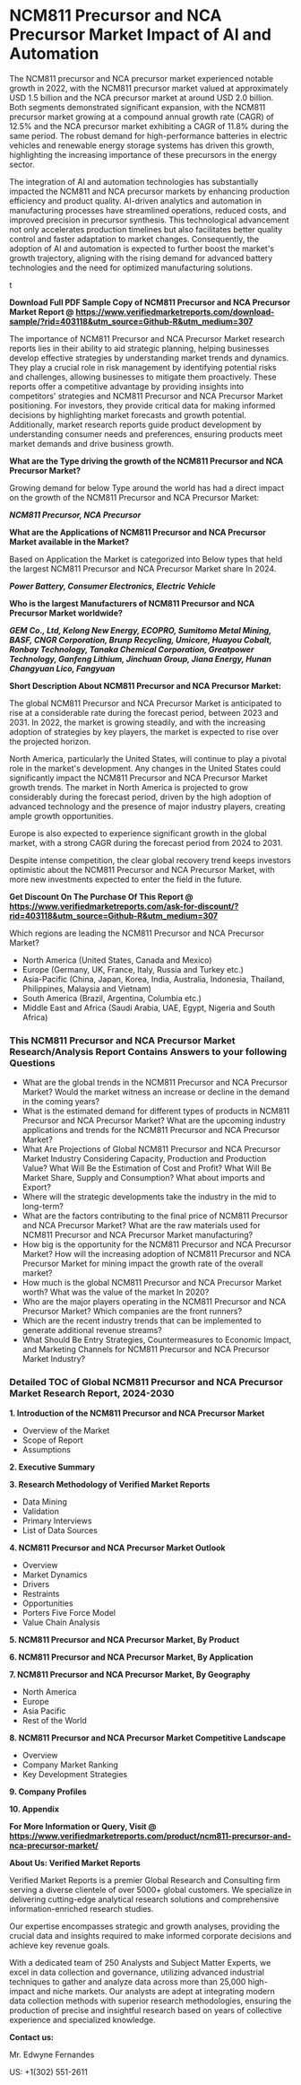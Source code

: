 <meta name="title" content="Global NCM811 Precursor and NCA Precursor Market Impact of AI and Automation"><meta name="description" content="The NCM811 precursor and NCA precursor market experienced notable growth in 2022, with the NCM811 precursor market valued at approximately USD 1.5 billion and the NCA "><meta name="title" content="NCM811 Precursor and NCA Precursor Market Size, Share, Scope, Trends, Growth, Opportunities, Analysis, Forecast"><h1>NCM811 Precursor and NCA Precursor Market Impact of AI and Automation</h1><p>The NCM811 precursor and NCA precursor market experienced notable growth in 2022, with the NCM811 precursor market valued at approximately USD 1.5 billion and the NCA precursor market at around USD 2.0 billion. Both segments demonstrated significant expansion, with the NCM811 precursor market growing at a compound annual growth rate (CAGR) of 12.5% and the NCA precursor market exhibiting a CAGR of 11.8% during the same period. The robust demand for high-performance batteries in electric vehicles and renewable energy storage systems has driven this growth, highlighting the increasing importance of these precursors in the energy sector.</p><p>The integration of AI and automation technologies has substantially impacted the NCM811 and NCA precursor markets by enhancing production efficiency and product quality. AI-driven analytics and automation in manufacturing processes have streamlined operations, reduced costs, and improved precision in precursor synthesis. This technological advancement not only accelerates production timelines but also facilitates better quality control and faster adaptation to market changes. Consequently, the adoption of AI and automation is expected to further boost the market's growth trajectory, aligning with the rising demand for advanced battery technologies and the need for optimized manufacturing solutions.</p>t</p><p id="" class=""><strong>Download Full PDF Sample Copy of NCM811 Precursor and NCA Precursor Market Report @ <a href="https://www.verifiedmarketreports.com/download-sample/?rid=403118&utm_source=Github-R&utm_medium=307" target="_blank">https://www.verifiedmarketreports.com/download-sample/?rid=403118&utm_source=Github-R&utm_medium=307</a></strong></p><p>The importance of&nbsp;NCM811 Precursor and NCA Precursor Market research reports lies in their ability to aid strategic planning, helping businesses develop effective strategies by understanding market trends and dynamics. They play a crucial role in risk management by identifying potential risks and challenges, allowing businesses to mitigate them proactively. These reports offer a competitive advantage by providing insights into competitors' strategies and NCM811 Precursor and NCA Precursor Market positioning. For investors, they provide critical data for making informed decisions by highlighting market forecasts and growth potential. Additionally, market research reports guide product development by understanding consumer needs and preferences, ensuring products meet market demands and drive business growth.</p><p><strong>What are the&nbsp;Type driving the growth of the NCM811 Precursor and NCA Precursor Market?</strong></p><p id="" class="">Growing demand for below Type around the world has had a direct impact on the growth of the NCM811 Precursor and NCA Precursor Market:</p><em><strong>NCM811 Precursor, NCA Precursor</strong></em></p><strong>What are the&nbsp;Applications&nbsp;of NCM811 Precursor and NCA Precursor Market available in the Market?</strong></p><p id="" class="">Based on Application the Market is categorized into Below types that held the largest NCM811 Precursor and NCA Precursor Market share In 2024.</p><em><strong>Power Battery, Consumer Electronics, Electric Vehicle</strong></em></p><strong>Who is the largest Manufacturers of NCM811 Precursor and NCA Precursor Market worldwide?</strong></p><p><em><strong>GEM Co., Ltd, Kelong New Energy, ECOPRO, Sumitomo Metal Mining, BASF, CNGR Corporation, Brunp Recycling, Umicore, Huayou Cobalt, Ronbay Technology, Tanaka Chemical Corporation, Greatpower Technology, Ganfeng Lithium, Jinchuan Group, Jiana Energy, Hunan Changyuan Lico, Fangyuan</strong></em></p><p id="" class=""><strong>Short Description About NCM811 Precursor and NCA Precursor Market:</strong></p><p>The global NCM811 Precursor and NCA Precursor Market is anticipated to rise at a considerable rate during the forecast period, between 2023 and 2031. In 2022, the market is growing steadily, and with the increasing adoption of strategies by key players, the market is expected to rise over the projected horizon.</p><p>North America, particularly the United States, will continue to play a pivotal role in the market's development. Any changes in the United States could significantly impact the NCM811 Precursor and NCA Precursor Market growth trends. The market in North America is projected to grow considerably during the forecast period, driven by the high adoption of advanced technology and the presence of major industry players, creating ample growth opportunities.</p><p>Europe is also expected to experience significant growth in the global market, with a strong CAGR during the forecast period from 2024 to 2031.</p><p>Despite intense competition, the clear global recovery trend keeps investors optimistic about the NCM811 Precursor and NCA Precursor Market, with more new investments expected to enter the field in the future.</p><p id="" class=""><strong>Get Discount On The Purchase Of This Report @ <a href="https://www.verifiedmarketreports.com/ask-for-discount/?rid=403118&utm_source=Github-R&utm_medium=307" target="_blank">https://www.verifiedmarketreports.com/ask-for-discount/?rid=403118&utm_source=Github-R&utm_medium=307</a></strong></p>Which regions are leading the NCM811 Precursor and NCA Precursor Market?</p><ul><li>North America (United States, Canada and Mexico)</li><li>Europe (Germany, UK, France, Italy, Russia and Turkey etc.)</li><li>Asia-Pacific (China, Japan, Korea, India, Australia, Indonesia, Thailand, Philippines, Malaysia and Vietnam)</li><li>South America (Brazil, Argentina, Columbia etc.)</li><li>Middle East and Africa (Saudi Arabia, UAE, Egypt, Nigeria and South Africa)</li></ul><h3 id="" class="">This NCM811 Precursor and NCA Precursor Market Research/Analysis Report Contains Answers to your following Questions</h3><ul><li>What are the global trends in the NCM811 Precursor and NCA Precursor Market? Would the market witness an increase or decline in the demand in the coming years?</li><li>What is the estimated demand for different types of products in NCM811 Precursor and NCA Precursor Market? What are the upcoming industry applications and trends for the NCM811 Precursor and NCA Precursor Market?</li><li>What Are Projections of Global NCM811 Precursor and NCA Precursor Market Industry Considering Capacity, Production and Production Value? What Will Be the Estimation of Cost and Profit? What Will Be Market Share, Supply and Consumption? What about imports and Export?</li><li>Where will the strategic developments take the industry in the mid to long-term?</li><li>What are the factors contributing to the final price of NCM811 Precursor and NCA Precursor Market? What are the raw materials used for NCM811 Precursor and NCA Precursor Market manufacturing?</li><li>How big is the opportunity for the NCM811 Precursor and NCA Precursor Market? How will the increasing adoption of NCM811 Precursor and NCA Precursor Market for mining impact the growth rate of the overall market?</li><li>How much is the global NCM811 Precursor and NCA Precursor Market worth? What was the value of the market In 2020?</li><li>Who are the major players operating in the NCM811 Precursor and NCA Precursor Market? Which companies are the front runners?</li><li>Which are the recent industry trends that can be implemented to generate additional revenue streams?</li><li>What Should Be Entry Strategies, Countermeasures to Economic Impact, and Marketing Channels for NCM811 Precursor and NCA Precursor Market Industry?</li></ul><h3 id="" class="">Detailed TOC of Global NCM811 Precursor and NCA Precursor Market Research Report, 2024-2030</h3><p id="" class=""><strong>1. Introduction of the NCM811 Precursor and NCA Precursor Market</strong></p><ul><li>Overview of the Market</li><li>Scope of Report</li><li>Assumptions</li></ul><p id="" class=""><strong>2. Executive Summary</strong></p><p id="" class=""><strong>3. Research Methodology of Verified Market Reports</strong></p><ul><li>Data Mining</li><li>Validation</li><li>Primary Interviews</li><li>List of Data Sources</li></ul><p id="" class=""><strong>4. NCM811 Precursor and NCA Precursor Market Outlook</strong></p><ul><li>Overview</li><li>Market Dynamics</li><li>Drivers</li><li>Restraints</li><li>Opportunities</li><li>Porters Five Force Model</li><li>Value Chain Analysis</li></ul><p id="" class=""><strong>5. NCM811 Precursor and NCA Precursor Market, By Product</strong></p><p id="" class=""><strong>6. NCM811 Precursor and NCA Precursor Market, By Application</strong></p><p id="" class=""><strong>7. NCM811 Precursor and NCA Precursor Market, By Geography</strong></p><ul><li>North America</li><li>Europe</li><li>Asia Pacific</li><li>Rest of the World</li></ul><p id="" class=""><strong>8. NCM811 Precursor and NCA Precursor Market Competitive Landscape</strong></p><ul><li>Overview</li><li>Company Market Ranking</li><li>Key Development Strategies</li></ul><p id="" class=""><strong>9. Company Profiles</strong></p><p id="" class=""><strong>10. Appendix</strong></p><p id="" class=""><strong>For More Information or Query, Visit @ <a href="https://www.verifiedmarketreports.com/product/ncm811-precursor-and-nca-precursor-market/" target="_blank">https://www.verifiedmarketreports.com/product/ncm811-precursor-and-nca-precursor-market/</a></strong></p><p id="" class=""><strong>About Us: Verified Market Reports</strong></p><p id="" class="">Verified Market Reports is a premier Global Research and Consulting firm serving a diverse clientele of over 5000+ global customers. We specialize in delivering cutting-edge analytical research solutions and comprehensive information-enriched research studies.</p><p id="" class="">Our expertise encompasses strategic and growth analyses, providing the crucial data and insights required to make informed corporate decisions and achieve key revenue goals.</p><p id="" class="">With a dedicated team of 250 Analysts and Subject Matter Experts, we excel in data collection and governance, utilizing advanced industrial techniques to gather and analyze data across more than 25,000 high-impact and niche markets. Our analysts are adept at integrating modern data collection methods with superior research methodologies, ensuring the production of precise and insightful research based on years of collective experience and specialized knowledge.</p><p id="" class=""><strong>Contact us:</strong></p><p id="" class="">Mr. Edwyne Fernandes</p><p id="" class="">US: +1(302) 551-2611</p>
